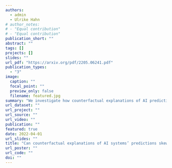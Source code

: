 ```yaml
---
authors:
  - admin
  - Ulrike Hahn
# author_notes:
# - "Equal contribution"
# - "Equal contribution"
publication_short: ""
abstract: ""
tags: []
projects: []
slides: ""
url_pdf: "https://arxiv.org/pdf/2205.06241.pdf"
publication_types:
  - "3"
image:
  caption: ""
  focal_point: ""
  preview_only: false
  filename: featured.jpg
summary: "We investigate how counterfactual explanations of AI predictions can change people's beliefs about the causal factors in the world. We also show how health warning style messaging can prevent people from changing their beliefs about these factors."
url_dataset: ""
url_project: ""
url_source: ""
url_video: ""
publication: ""
featured: true
date: 2022-04-01
url_slides: ""
title: "Can counterfactual explanations of AI systems’ predictions skew lay users’ causal intuitions about the world? If so, can we correct for that?"
url_poster: ""
url_code: ""
doi: ""
---
```

